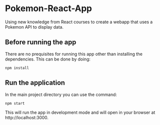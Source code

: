 # Pokemon-React-App
Using new knowledge from React courses to create a webapp that uses a Pokemon API to display data.

## Before running the app
There are no prequisites for running this app other than installing the dependencies. This can be done by doing:

`npm install`

## Run the application
In the main project directory you can use the command:

`npm start`

This will run the app in development mode and will open in your browser at http://localhost:3000.

